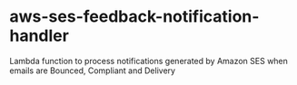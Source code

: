 # aws-ses-feedback-notification-handler
Lambda function to process notifications generated by Amazon SES when emails are Bounced, Compliant and Delivery
